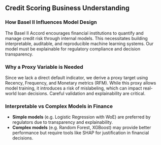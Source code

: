 ## Credit Scoring Business Understanding

### How Basel II Influences Model Design
The Basel II Accord encourages financial institutions to quantify and manage credit risk through internal models. This necessitates building interpretable, auditable, and reproducible machine learning systems. Our model must be explainable for regulatory compliance and decision transparency.

### Why a Proxy Variable is Needed
Since we lack a direct default indicator, we derive a proxy target using Recency, Frequency, and Monetary metrics (RFM). While this proxy allows model training, it introduces a risk of mislabeling, which can impact real-world loan decisions. Careful validation and explainability are critical.

### Interpretable vs Complex Models in Finance
- **Simple models** (e.g. Logistic Regression with WoE) are preferred by regulators due to transparency and explainability.
- **Complex models** (e.g. Random Forest, XGBoost) may provide better performance but require tools like SHAP for justification in financial decisions.
